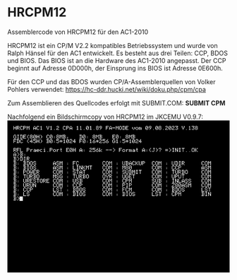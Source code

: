 # HRCPM12
Assemblercode von HRCPM12 für den AC1-2010

HRCPM12 ist ein CP/M V2.2 kompatibles Betriebssystem und wurde von Ralph Hänsel für den AC1 entwickelt.
Es besteht aus drei Teilen: CCP, BDOS und BIOS.
Das BIOS ist an die Hardware des AC1-2010 angepasst.
Der CCP beginnt auf Adresse 0D000h, der Einsprung ins BIOS ist Adresse 0E600h.

Für den CCP und das BDOS wurden CP/A-Assemblerquellen von Volker Pohlers verwendet:
https://hc-ddr.hucki.net/wiki/doku.php/cpm/cpa

Zum Assemblieren des Quellcodes erfolgt mit SUBMIT.COM: **SUBMIT CPM**

Nachfolgend ein Bildschirmcopy von HRCPM12 im JKCEMU V0.9.7:
![Bildschirmcopy von HRCPM12](https://github.com/friedertonn/HRCPM12/blob/main/Fotos/HRCPM12.png?raw=true)

